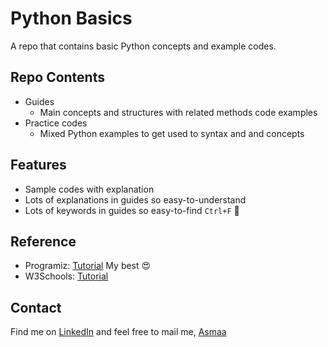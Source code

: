
# Python Basics
A repo that contains basic Python concepts and example codes.

## Repo Contents
* Guides
   * Main concepts and structures with related methods code examples
* Practice codes
   * Mixed Python examples to get used to syntax and and concepts
   
## Features
* Sample codes with explanation
* Lots of explanations in guides so easy-to-understand
* Lots of keywords in guides so easy-to-find `Ctrl+F` :mag_right:

## Reference
* Programiz:  [Tutorial](https://www.programiz.com/python-programming) My best :heart_eyes:
* W3Schools:  [Tutorial](https://www.w3schools.com/python/)


## Contact
Find me on [LinkedIn](https://www.linkedin.com/in/asmaa-mirkhan/) and feel free to mail me, [Asmaa](mailto:asmaamirkhan.am@gmail.com)
